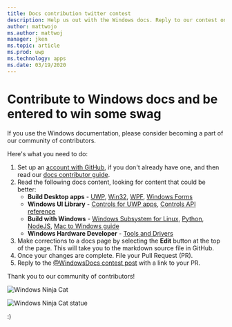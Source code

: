 ```yaml
---
title: Docs contribution twitter contest
description: Help us out with the Windows docs. Reply to our contest on the WindowsDocs twitter and we'll add you to the swag raffle.
author: mattwojo 
ms.author: mattwoj 
manager: jken
ms.topic: article
ms.prod: uwp
ms.technology: apps
ms.date: 03/19/2020
---
```


# Contribute to Windows docs and be entered to win some swag

If you use the Windows documentation, please consider becoming a part of our community of contributors.

Here's what you need to do:

1. Set up an [account with GitHub](https://github.com/join), if you don't already have one, and then read our [docs contributor guide](/contribute/).
2. Read the following docs content, looking for content that could be better:
    - **Build Desktop apps** - [UWP](/windows/uwp/), [Win32](/windows/win32/), [WPF](/dotnet/framework/wpf/), [Windows Forms](/dotnet/framework/winforms/)
    - **Windows UI Library** - [Controls for UWP apps](/windows/uwp/design/controls-and-patterns/), [Controls API reference](/uwp/api/microsoft.ui.xaml.controls)
    - **Build with Windows** - [Windows Subsystem for Linux](/windows/wsl/about), [Python](./python/index.yml), [NodeJS](./dev-environment/javascript/index.md), [Mac to Windows guide](./dev-environment/mac-to-windows.md)
    - **Windows Hardware Developer** - [Tools and Drivers](/windows-hardware/drivers/)
3. Make corrections to a docs page by selecting the **Edit** button at the top of the page. This will take you to the markdown source file in GitHub.
4. Once your changes are complete. File your Pull Request (PR).
5. Reply to the [@WindowsDocs contest post](https://twitter.com/WindowsDocs/status/1242088720209268736) with a link to your PR.

Thank you to our community of contributors!

![Windows Ninja Cat](images/ninjacat-emoji.png)

![Windows Ninja Cat statue](images/ninjacat-statue.png)

:)